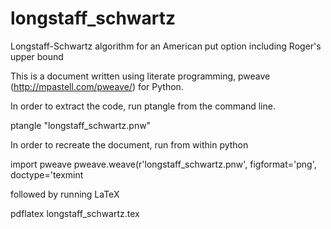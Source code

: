 # longstaff_schwartz
Longstaff-Schwartz algorithm for an American put option including Roger's upper bound


This is a document written using literate programming, pweave (http://mpastell.com/pweave/) for Python.

In order to extract the code, run ptangle from the command line.

ptangle "longstaff_schwartz.pnw"

In order to recreate the document, run from within python

import pweave pweave.weave(r'longstaff_schwartz.pnw', figformat='png', doctype='texmint

followed by running LaTeX

pdflatex longstaff_schwartz.tex
